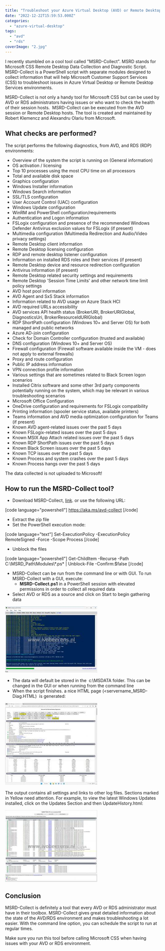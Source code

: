 ```yaml
---
title: "Troubleshoot your Azure Virtual Desktop (AVD) or Remote Desktop Environment with the MSRD-Collect tool"
date: "2022-12-22T15:59:53.000Z"
categories: 
  - "azure-virtual-desktop"
tags: 
  - "avd"
  - "rds"
coverImage: "2.jpg"
---
```


I recently stumbled on a cool tool called "MSRD-Collect". MSRD stands for Microsoft CSS Remote Desktop Data Collection and Diagnostic Script. MSRD-Collect is a PowerShell script with separate modules designed to collect information that will help Microsoft Customer Support Services (CSS) to troubleshoot issues in Azure Virtual Desktop or Remote Desktop Services environments.

MSRD-Collect is not only a handy tool for Microsoft CSS but can be used by AVD or RDS administrators having issues or who want to check the health of their session hosts.  MSRD-Collect can be executed from the AVD session or Remote Desktop hosts. The tool is created and maintained by Robert Klemencz and Alexandru Olariu from Microsoft.

## What checks are performed?

The script performs the following diagnostics, from AVD, and RDS (RDP) environments:

- Overview of the system the script is running on (General information)
- OS activation / licensing
- Top 10 processes using the most CPU time on all processors
- Total and available disk space
- Graphics configuration
- Windows Installer information
- Windows Search information
- SSL/TLS configuration
- User Account Control (UAC) configuration
- Windows Update configuration
- WinRM and PowerShell configuration/requirements
- Authentication and Logon information
- FSLogix configuration and presence of the recommended Windows Defender Antivirus exclusion values for FSLogix (if present)
- Multimedia configuration (Multimedia Redirection and Audio/Video privacy settings)
- Remote Desktop client information
- Remote Desktop licensing configuration
- RDP and remote desktop listener configuration
- Information on installed RDS roles and their services (if present)
- Remote Desktop device and resource redirection configuration
- Antivirus information (if present)
- Remote Desktop related security settings and requirements
- Remote Desktop 'Session Time Limits' and other network time limit policy settings
- AVD host pool information
- AVD Agent and SxS Stack information
- Information related to AVD usage on Azure Stack HCI
- AVD required URLs accessibility
- AVD services API health status (BrokerURI, BrokerURIGlobal, DiagnosticsUri, BrokerResourceIdURIGlobal)
- RDP ShortPath configuration (Windows 10+ and Server OS) for both managed and public networks
- Azure AD-join configuration
- Check for Domain Controller configuration (trusted and available)
- DNS configuration (Windows 10+ and Server OS)
- Firewall configuration (Firewall software available inside the VM - does not apply to external firewalls)
- Proxy and route configuration
- Public IP address information
- VPN connection profile information
- Various settings that are sometimes related to Black Screen logon scenarios
- Installed Citrix software and some other 3rd party components potentially running on the system, which may be relevant in various troubleshooting scenarios
- Microsoft Office Configuration
- OneDrive configuration and requirements for FSLogix compatibility
- Printing information (spooler service status, available printers)
- Teams information and AVD media optimization configuration for Teams (if present)
- Known AVD agent-related issues over the past 5 days
- Known FSLogix-related issues over the past 5 days
- Known MSIX App Attach related issues over the past 5 days
- Known RDP ShortPath issues over the past 5 days
- Known Black Screen issues over the past 5 days
- Known TCP issues over the past 5 days
- Known Process and system crashes over the past 5 days
- Known Process hangs over the past 5 days

The data collected is not uploaded to Microsoft!

## **How to run the MSRD-Collect tool?**

- Download MSRD-Collect, [link](https://t.co/gVAK4kv0NH). or use the following URL:

\[code language="powershell"\] https://aka.ms/avd-collect \[/code\]

- Extract the zip file
- Set the PowerShell execution mode:

\[code language="text"\] Set-ExecutionPolicy -ExecutionPolicy RemoteSigned -Force -Scope Process \[/code\]

- Unblock the files

\[code language="powershell"\] Get-ChildItem -Recurse -Path C:\\MSRD\_Path\\Modules\\\*.ps\* | Unblock-File -Confirm:$false \[/code\]

- MSRD-Collect can be run from the command line or with GUI. To run MSRD-Collect with a GUI, execute:
    - **MSRD-Collect.ps1** in a PowerShell session with elevated permissions in order to collect all required data
- Select AVD or RDS as a source and click on Start to begin gathering data

[![](images/1-1-300x215.jpg)](https://www.ivobeerens.nl/wp-content/uploads/2022/12/1-1.jpg)

- The data will default be stored in the  c:\\MSDATA folder. This can be changed in the GUI or when running from the command line
- When the script finishes. a nice HTML page (<servername\_MSRD-Diag.HTML)  is generated:

[![](images/2-300x266.jpg)](https://www.ivobeerens.nl/wp-content/uploads/2022/12/2.jpg)

The output contains all settings and links to other log files. Sections marked in Yellow need attention. For example, to view the latest Windows Updates installed, click on the Updates Section and then UpdateHistory.html:

[![](images/WindowsUpdate-300x233.jpg)](https://www.ivobeerens.nl/wp-content/uploads/2022/12/WindowsUpdate.jpg)

## Conclusion

MSRD-Collect is definitely a tool that every AVD or RDS administrator must have in their toolbox. MSRD-Collect gives great detailed information about the state of the AVD/RDS environment and makes troubleshooting a lot easier. With the command line option, you can schedule the script to run at regular times.

Make sure you run this tool before calling Microsoft CSS when having issues with your AVD or RDS environment.
